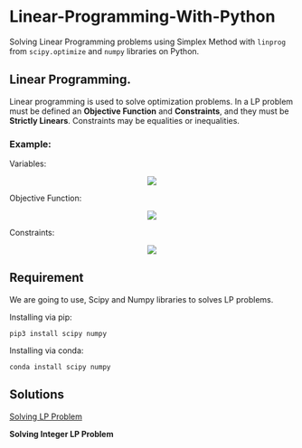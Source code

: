 # Linear-Programming-With-Python
Solving Linear Programming problems using Simplex Method with `linprog` from `scipy.optimize` and `numpy` libraries on Python.

## Linear Programming.
Linear programming is used to solve optimization problems. In a LP problem must be defined an **Objective Function** and **Constraints**, and they must be **Strictly Linears**. Constraints may be equalities or inequalities.

### Example:

Variables:
<p align="center">
   <img src="https://latex.codecogs.com/png.latex?\center&space;x_{1}&space;=&space;chairs&space;\center&space;x_{2}&space;=&space;tables"/>
</p>
Objective Function:
<p align="center">
   <img src="https://latex.codecogs.com/png.latex?z(max)=5x_{1}&space;&plus;&space;4x_{2}"/></p>
Constraints:
<p align="center">
   <img src="https://latex.codecogs.com/png.latex?\center&space;C1&space;=&space;6x_{1}&space;&plus;&space;4x_{2}&space;\leq&space;24&space;\center&space;C2&space;=&space;x_{1}&space;&plus;&space;2x_{2}&space;\leq&space;6&space;\center&space;C3&space;=&space;-x_{1}&space;&plus;&space;x_{2}&space;\leq&space;1&space;\center&space;C4&space;=&space;x_{2}&space;\leq&space;2&space;\center&space;x_{1},&space;x_{2}&space;\geq&space;0"/></p>

## Requirement
We are going to use, Scipy and Numpy libraries to solves LP problems.

Installing via pip: 

    pip3 install scipy numpy

Installing via conda: 

    conda install scipy numpy

## Solutions

[Solving LP Problem](https://github.com/Gabeqb/Linear-Programming-With-Python/blob/master/notebooks/Linear%20Programming.ipynb "Test")

**Solving Integer LP Problem**
